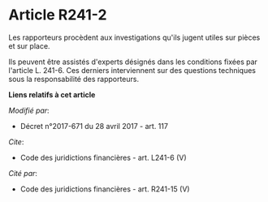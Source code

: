 # Article R241-2

Les rapporteurs procèdent aux investigations qu'ils jugent utiles sur pièces et sur place. 

Ils peuvent être assistés d'experts désignés dans les conditions fixées par l'article L. 241-6. Ces derniers interviennent
sur des questions techniques sous la responsabilité des rapporteurs.

**Liens relatifs à cet article**

_Modifié par_:

  - Décret n°2017-671 du 28 avril 2017 - art. 117

_Cite_:

  - Code des juridictions financières - art. L241-6 (V)

_Cité par_:

  - Code des juridictions financières - art. R241-15 (V)
